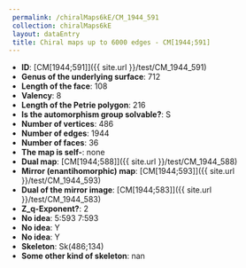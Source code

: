 ```yaml
--- 
 permalink: /chiralMaps6kE/CM_1944_591 
 collection: chiralMaps6kE
 layout: dataEntry
 title: Chiral maps up to 6000 edges - CM[1944;591]
---
```


- **ID**: [CM[1944;591]]({{ site.url }}/test/CM_1944_591)
- **Genus of the underlying surface**: 712
- **Length of the face**: 108
- **Valency**: 8
- **Length of the Petrie polygon**: 216
- **Is the automorphism group solvable?**: S
- **Number of vertices**: 486
- **Number of edges**: 1944
- **Number of faces**: 36
- **The map is self-**: none
- **Dual map**: [CM[1944;588]]({{ site.url }}/test/CM_1944_588)
- **Mirror (enantihomorphic) map**: [CM[1944;593]]({{ site.url }}/test/CM_1944_593)
- **Dual of the mirror image**: [CM[1944;583]]({{ site.url }}/test/CM_1944_583)
- **Z_q-Exponent?**: 2
- **No idea**:  5:593 7:593
- **No idea**: Y
- **No idea**: Y
- **Skeleton**: Sk(486;134)
- **Some other kind of skeleton**: nan
